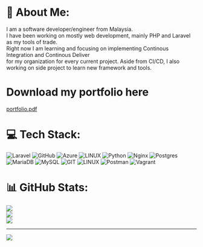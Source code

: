 # 💫 About Me:
I am a software developer/engineer from Malaysia. <br>I have been working on mostly web development, mainly PHP and Laravel as my tools of trade.<br>Right now I am learning and focusing on implementing Continous Integration and Continous Deliver<br>for my organization for every current project. Aside from CI/CD, I also working on side project to learn new framework and tools.<br>

# Download my portfolio here
[portfolio.pdf](https://github.com/user-attachments/files/15956727/portfolio.pdf)


# 💻 Tech Stack:
![Laravel](https://img.shields.io/badge/laravel-%23FF2D20.svg?style=plastic&logo=laravel&logoColor=white) ![GitHub](https://img.shields.io/badge/GitHub-%23121011.svg?style=plastic&logo=github&logoColor=white) ![Azure](https://img.shields.io/badge/azure-%230072C6.svg?style=plastic&logo=azure-devops&logoColor=white) ![LINUX](https://img.shields.io/badge/Linux-FCC624?style=plastic&logo=linux&logoColor=black) ![Python](https://img.shields.io/badge/python-3670A0?style=plastic&logo=python&logoColor=ffdd54) ![Nginx](https://img.shields.io/badge/nginx-%23009639.svg?style=plastic&logo=nginx&logoColor=white) ![Postgres](https://img.shields.io/badge/postgres-%23316192.svg?style=plastic&logo=postgresql&logoColor=white) ![MariaDB](https://img.shields.io/badge/MariaDB-003545?style=plastic&logo=mariadb&logoColor=white) ![MySQL](https://img.shields.io/badge/mysql-%2300f.svg?style=plastic&logo=mysql&logoColor=white) ![GIT](https://img.shields.io/badge/Git-fc6d26?style=plastic&logo=git&logoColor=white) ![LINUX](https://img.shields.io/badge/Linux-FCC624?style=plastic&logo=linux&logoColor=black) ![Postman](https://img.shields.io/badge/Postman-FF6C37?style=plastic&logo=postman&logoColor=white) ![Vagrant](https://img.shields.io/badge/vagrant-%231563FF.svg?style=plastic&logo=vagrant&logoColor=white)
# 📊 GitHub Stats:
![](https://github-readme-stats.vercel.app/api?username=AmeerFaisalAdanan&theme=dark&hide_border=false&include_all_commits=false&count_private=false)<br/>
![](https://github-readme-streak-stats.herokuapp.com/?user=AmeerFaisalAdanan&theme=dark&hide_border=false)<br/>
![](https://github-readme-stats.vercel.app/api/top-langs/?username=AmeerFaisalAdanan&theme=dark&hide_border=false&include_all_commits=false&count_private=false&layout=compact)

---
[![](https://visitcount.itsvg.in/api?id=AmeerFaisalAdanan&icon=0&color=0)](https://visitcount.itsvg.in)

<!-- Proudly created with GPRM ( https://gprm.itsvg.in ) -->


